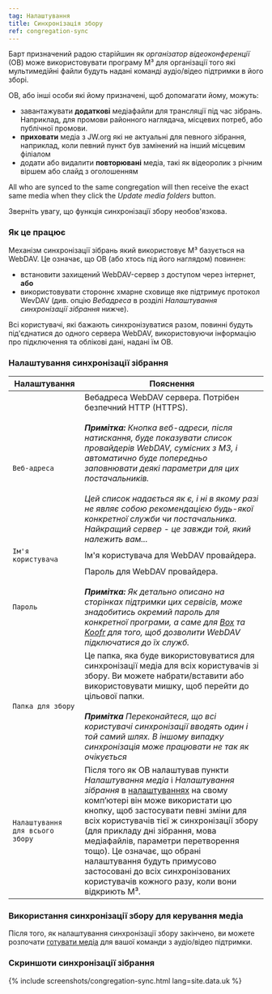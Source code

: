 ```yaml
---
tag: Налаштування
title: Синхронізація збору
ref: congregation-sync
---
```


Барт призначений радою старійшин як *організатор відеоконференції* (ОВ) може використовувати програму M³ для організації того які мультимедійні файли будуть надані команді аудіо/відео підтримки в його зборі.

ОВ, або інші особи які йому призначені, щоб допомагати йому, можуть:

- завантажувати **додаткові** медіафайли для трансляції під час зібрань. Наприклад, для промови районного наглядача, місцевих потреб, або публічної промови.
- **приховати** медіа з JW.org які не актуальні для певного зібрання, наприклад, коли певний пункт був замінений на інший місцевим філіалом
- додати або видалити **повторювані** медіа, такі як відеоролик з річним віршем або слайд з оголошенням

All who are synced to the same congregation will then receive the exact same media when they click the *Update media folders* button.

Зверніть увагу, що функція синхронізації збору необов'язкова.

### Як це працює

Механізм синхронізації зібрань який використовує M³ базується на WebDAV. Це означає, що ОВ (або хтось під його наглядом) повинен:

- встановити захищений WebDAV-сервер з доступом через інтернет, **або**
- використовувати стороннє хмарне сховище яке підтримує протокол WevDAV (див. опцію *Вебадреса* в розділі *Налаштування синхронізації зібрання* нижче).

Всі користувачі, які бажають синхронізуватися разом, повинні будуть під'єднатися до одного сервера WebDAV, використовуючи інформацію про підключення та облікові дані, надані їм ОВ.

### Налаштування синхронізації зібрання

| Налаштування                    | Пояснення                                                                                                                                                                                                                                                                                                                                                                                                                                                                                 |
| ------------------------------- | ----------------------------------------------------------------------------------------------------------------------------------------------------------------------------------------------------------------------------------------------------------------------------------------------------------------------------------------------------------------------------------------------------------------------------------------------------------------------------------------- |
| `Веб-адреса`                    | Вебадреса WebDAV сервера. Потрібен безпечний HTTP (HTTPS). <br><br> ***Примітка:** Кнопка веб-адреси, після натискання, буде показувати список провайдерів WebDAV, сумісних з M3, і автоматично буде попередньо заповнювати деякі параметри для цих постачальників. <br><br> Цей список надається як є, і ні в якому разі не являє собою рекомендацією будь-якої конкретної служби чи постачальника. Найкращий сервер - це завжди той, який належить вам...*      |
| `Ім'я користувача`              | Ім'я користувача для WebDAV провайдера.                                                                                                                                                                                                                                                                                                                                                                                                                                                   |
| `Пароль`                        | Пароль для WebDAV провайдера. <br><br> ***Примітка:** Як детально описано на сторінках підтримки цих сервісів, може знадобитись окремий пароль для конкретної програми, а саме для [Box](https://support.box.com/hc/en-us/articles/360043696414-WebDAV-with-Box) та [Koofr](https://koofr.eu/help/koofr_with_webdav/how-do-i-connect-a-service-to-koofr-through-webdav/) для того, щоб дозволити WebDAV підключатися до їх служб.*                                            |
| `Папка для збору`               | Це папка, яка буде використовуватися для синхронізації медіа для всіх користувачів зі збору. Ви можете набрати/вставити або використовувати мишку, щоб перейти до цільової папки. <br><br>***Примітка** Переконайтеся, що всі користувачі синхронізації вводять один і той самий шлях. В іншому випадку синхронізація може працювати не так як очікується*                                                                                                                    |
| `Налаштування для всього збору` | Після того як ОВ налаштував пункти *Налаштування медіа* і *Налаштування зібрання* в [налаштуваннях]({{page.lang}}/#configuration) на свому компʼютері він може використати цю кнопку, щоб застосувати певні зміни для всіх користувачів тієї ж синхронізації збору (для прикладу дні зібрання, мова медіафайлів, параметри перетворення тощо). Це означає, що обрані налаштування будуть примусово застосовані до всіх синхронізованих користувачів кожного разу, коли вони відкриють M³. |

### Використання синхронізації збору для керування медіа

Після того, як налаштування синхронізації збору закінчено, ви можете розпочати [готувати медіа]({{page.lang}}/#manage-media) для вашої команди з аудіо/відео підтримки.

### Скриншоти синхронізації зібрання

{% include screenshots/congregation-sync.html lang=site.data.uk %}
